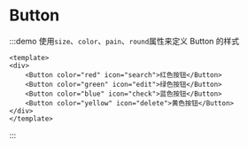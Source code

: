 # Button



:::demo  使用`size`、`color`、`pain`、`round`属性来定义 Button 的样式

```vue
<template>
<div>
    <Button color="red" icon="search">红色按钮</Button>
    <Button color="green" icon="edit">绿色按钮</Button>
    <Button color="blue" icon="check">蓝色按钮</Button>
    <Button color="yellow" icon="delete">黄色按钮</Button>
</div>
</template>
```
:::